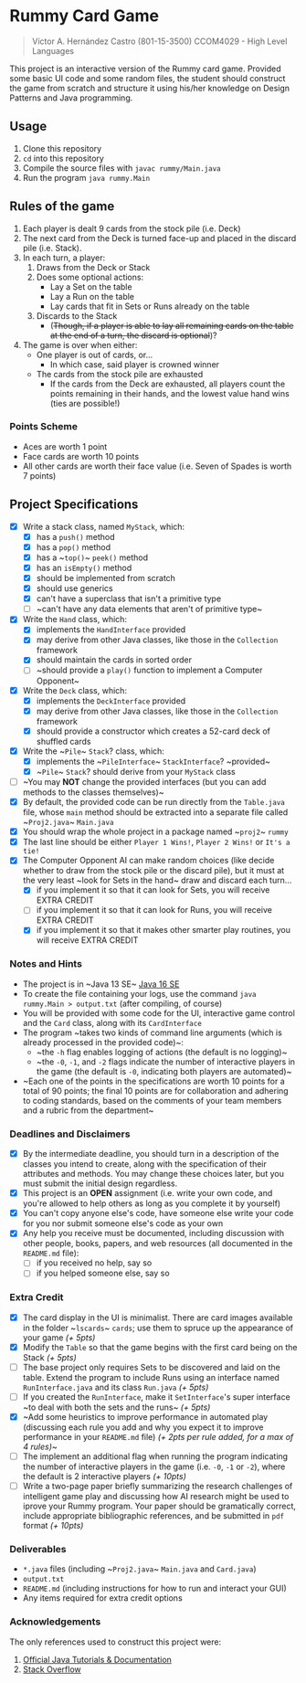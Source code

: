# Rummy Card Game

> Víctor A. Hernández Castro (801-15-3500)
> CCOM4029 - High Level Languages

This project is an interactive version of the Rummy card game. Provided some basic UI code and some random files, the student should construct the game from scratch and structure it using his/her knowledge on Design Patterns and Java programming.

## Usage

1. Clone this repository
2. `cd` into this repository
3. Compile the source files with `javac rummy/Main.java`
4. Run the program `java rummy.Main`

## Rules of the game

1. Each player is dealt 9 cards from the stock pile (i.e. Deck)
2. The next card from the Deck is turned face-up and placed in the discard pile (i.e. Stack).
3. In each turn, a player:
   1. Draws from the Deck or Stack
   2. Does some optional actions:
      - Lay a Set on the table
      - Lay a Run on the table
      - Lay cards that fit in Sets or Runs already on the table
   3. Discards to the Stack
      - (~~Though, if a player is able to lay all remaining cards on the table at the end of a turn, the discard is optional~~)?
4. The game is over when either:
   - One player is out of cards, or...
     - In which case, said player is crowned winner
   - The cards from the stock pile are exhausted
     - If the cards from the Deck are exhausted, all players count the points remaining in their hands, and the lowest value hand wins (ties are possible!)

### Points Scheme

- Aces are worth 1 point
- Face cards are worth 10 points
- All other cards are worth their face value (i.e. Seven of Spades is worth 7 points)

## Project Specifications

- [x] Write a stack class, named `MyStack`, which:
  - [x] has a `push()` method
  - [x] has a `pop()` method
  - [x] has a ~`top()`~ `peek()` method
  - [x] has an `isEmpty()` method
  - [x] should be implemented from scratch
  - [x] should use generics
  - [x] can't have a superclass that isn't a primitive type
  - [ ] ~can't have any data elements that aren't of primitive type~
- [x] Write the `Hand` class, which:
  - [x] implements the `HandInterface` provided
  - [x] may derive from other Java classes, like those in the `Collection` framework
  - [x] should maintain the cards in sorted order
  - [ ] ~should provide a `play()` function to implement a Computer Opponent~
- [x] Write the `Deck` class, which:
  - [x] implements the `DeckInterface` provided
  - [x] may derive from other Java classes, like those in the `Collection` framework
  - [x] should provide a constructor which creates a 52-card deck of shuffled cards
- [x] Write the ~`Pile`~ `Stack`? class, which:
  - [x] implements the ~`PileInterface`~ `StackInterface`? ~provided~
  - [x] ~`Pile`~ `Stack`? should derive from your `MyStack` class
- [ ] ~You may **NOT** change the provided interfaces (but you can add methods to the classes themselves)~
- [x] By default, the provided code can be run directly from the `Table.java` file, whose `main` method should be extracted into a separate file called ~`Proj2.java`~ `Main.java`
- [x] You should wrap the whole project in a package named ~`proj2`~ `rummy`
- [x] The last line should be either `Player 1 Wins!`, `Player 2 Wins!` or `It's a tie!`
- [x] The Computer Opponent AI can make random choices (like decide whether to draw from the stock pile or the discard pile), but it must at the very least ~look for Sets in the hand~ draw and discard each turn...
  - [x] if you implement it so that it can look for Sets, you will receive EXTRA CREDIT
  - [ ] if you implement it so that it can look for Runs, you will receive EXTRA CREDIT
  - [x] if you implement it so that it makes other smarter play routines, you will receive EXTRA CREDIT

### Notes and Hints

- The project is in ~Java 13 SE~ [Java 16 SE](https://www.oracle.com/java/technologies/javase-jdk16-downloads.html)
- To create the file containing your logs, use the command `java rummy.Main > output.txt` (after compiling, of course)
- You will be provided with some code for the UI, interactive game control and the `Card` class, along with its `CardInterface`
- The program ~takes two kinds of command line arguments (which is already processed in the provided code)~:
  - ~the `-h` flag enables logging of actions (the default is no logging)~
  - ~the `-0`, `-1`, and `-2` flags indicate the number of interactive players in the game (the default is `-0`, indicating both players are automated)~
- ~Each one of the points in the specifications are worth 10 points for a total of 90 points; the final 10 points are for collaboration and adhering to coding standards, based on the comments of your team members and a rubric from the department~

### Deadlines and Disclaimers

- [x] By the intermediate deadline, you should turn in a description of the classes you intend to create, along with the specification of their attributes and methods. You may change these choices later, but you must submit the initial design regardless.
- [x] This project is an **OPEN** assignment (i.e. write your own code, and you're allowed to help others as long as you complete it by yourself)
- [x] You can't copy anyone else's code, have someone else write your code for you nor submit someone else's code as your own
- [x] Any help you receive must be documented, including discussion with other people, books, papers, and web resources (all documented in the `README.md` file):
  - [ ] if you received no help, say so
  - [ ] if you helped someone else, say so

### Extra Credit

- [x] The card display in the UI is minimalist. There are card images available in the folder ~`lscards`~ `cards`; use them to spruce up the appearance of your game _(+ 5pts)_
- [x] Modify the `Table` so that the game begins with the first card being on the Stack _(+ 5pts)_
- [ ] The base project only requires Sets to be discovered and laid on the table. Extend the program to include Runs using an interface named `RunInterface.java` and its class `Run.java` _(+ 5pts)_
- [ ] If you created the `RunInterface`, make it `SetInterface`'s super interface ~to deal with both the sets and the runs~ _(+ 5pts)_
- [x] ~Add some heuristics to improve performance in automated play (discussing each rule you add and why you expect it to improve performance in your `README.md` file) _(+ 2pts per rule added, for a max of 4 rules)_~
- [ ] The implement an additional flag when running the program indicating the number of interactive players in the game (i.e. `-0`, `-1` or `-2`), where the default is 2 interactive players _(+ 10pts)_
- [ ] Write a two-page paper briefly summarizing the research challenges of intelligent game play and discussing how AI research might be used to iprove your Rummy program. Your paper should be gramatically correct, include appropriate bibliographic references, and be submitted in `pdf` format _(+ 10pts)_

### Deliverables

- `*.java` files (including ~`Proj2.java`~ `Main.java` and `Card.java`)
- `output.txt`
- `README.md` (including instructions for how to run and interact your GUI)
- Any items required for extra credit options

### Acknowledgements

The only references used to construct this project were:

1. [Official Java Tutorials & Documentation](https://docs.oracle.com)
2. [Stack Overflow](https://stackoverflow.com)
